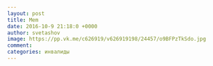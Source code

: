 ```yaml
--- 
layout: post 
title: Mem 
date: 2016-10-9 21:18:0 +0000 
author: svetashov 
image: https://pp.vk.me/c626919/v626919198/24457/o9BFPzTkSdo.jpg
comment: 
categories: инвалиды
---
```

